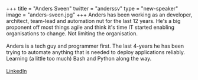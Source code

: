 +++
title = "Anders Sveen"
twitter = "anderssv"
type = "new-speaker"
image = "anders-sveen.jpg"
+++
Anders has been working as an developer, architect, team-lead and automation nut for the last 12 years. He's a big proponent off most things agile and think it's time IT started enabling organisations to change. Not limiting the organisation.<br/><br/> Anders is a tech guy and programmer first. The last 4-years he has been trying to automate anything that is needed to deploy applications reliably. Learning (a little too much) Bash and Python along the way.<br><br> [LinkedIn](http://linkedin.com/in/anderssv)